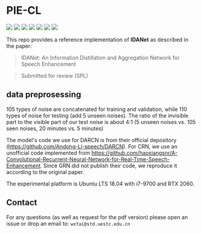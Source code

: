 # PIE-CL

![](https://img.shields.io/badge/python-3.7-green)
![](https://img.shields.io/badge/pytorch-1.6-green)
![](https://img.shields.io/badge/cudatoolkit-10.1-green)
![](https://img.shields.io/badge/cuda-11.0-green)
![](https://img.shields.io/badge/cudnn-7.6.5-green)
![](https://img.shields.io/badge/pystoi-0.3.3-green)
![](https://img.shields.io/badge/pypesq-1.2.4-green)

This repo provides a reference implementation of **IDANet** as described in the paper:

> IDANet: An Information Distillation and Aggregation Network for Speech Enhancement

> Submitted for review (SPL) 

## data preprosessing

105 types of noise are concatenated for training and validation, while 110 types of noise for testing (add 5 unseen noises).  The ratio of the invisible part to the visible part of our test noise is about 4:1 (5 unseen noises vs. 105 seen noises, 20 minutes vs. 5 minutes)

The model's code we use for DARCN is from their official depository (https://github.com/Andong-Li-speech/DARCN). For CRN, we use an unofficial code implemented from https://github.com/haoxiangsnr/A-Convolutional-Recurrent-Neural-Network-for-Real-Time-Speech-Enhancement. Since GRN did not publish their code, we reproduce it according to the original paper. 

The  experimental platform  is  Ubuntu  LTS  18.04  with  i7-9700  and  RTX  2060.


## Contact

For any questions (as well as request for the pdf version) please open an issue or drop an email to: `wxtai@std.uestc.edu.cn`
